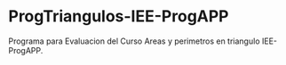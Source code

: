# ProgTriangulos-IEE-ProgAPP
Programa para Evaluacion del Curso Areas y perimetros en triangulo IEE-ProgAPP.
